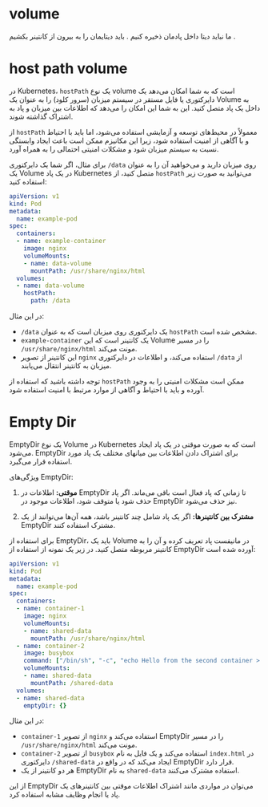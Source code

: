 # volume

ما نباید دیتا داخل پادمان ذخیره کنیم . باید دیتایمان را به بیرون از کانتینر بکشیم .

# host path volume
در Kubernetes، `hostPath` یک نوع volume است که به شما امکان می‌دهد یک دایرکتوری یا فایل مستقر در سیستم میزبان (سرور کلود) را به عنوان یک Volume به داخل یک پاد متصل کنید. این به شما این امکان را می‌دهد که اطلاعات بین میزبان و پاد به اشتراک گذاشته شوند.

از `hostPath` معمولاً در محیط‌های توسعه و آزمایشی استفاده می‌شود، اما باید با احتیاط و با آگاهی از امنیت استفاده شود، زیرا این مکانیزم ممکن است باعث ایجاد وابستگی نسبت به سیستم میزبان شود و مشکلات امنیتی احتمالی را به همراه آورد.

برای مثال، اگر شما یک دایرکتوری `/data` روی میزبان دارید و می‌خواهید آن را به عنوان یک Volume در یک پاد Kubernetes متصل کنید، از `hostPath` می‌توانید به صورت زیر استفاده کنید:


```yaml
apiVersion: v1
kind: Pod
metadata:
  name: example-pod
spec:
  containers:
  - name: example-container
    image: nginx
    volumeMounts:
    - name: data-volume
      mountPath: /usr/share/nginx/html
  volumes:
  - name: data-volume
    hostPath:
      path: /data
```

در این مثال:

- `/data` یک دایرکتوری روی میزبان است که به عنوان `hostPath` مشخص شده است.
- `example-container` یک کانتینر است که این Volume را در مسیر `/usr/share/nginx/html` مونت می‌کند.
- این کانتینر از تصویر `nginx` استفاده می‌کند، و اطلاعات در دایرکتوری `/data` از میزبان به کانتینر انتقال می‌یابند.

توجه داشته باشید که استفاده از `hostPath` ممکن است مشکلات امنیتی را به وجود آورده و باید با احتیاط و آگاهی از موارد مرتبط با امنیت استفاده شود.

# Empty Dir

EmptyDir یک نوع Volume در Kubernetes است که به صورت موقتی در یک پاد ایجاد می‌شود. EmptyDir برای اشتراک دادن اطلاعات بین میانهای مختلف یک پاد مورد استفاده قرار می‌گیرد.

ویژگی‌های EmptyDir:

1. **موقتی:** اطلاعات در EmptyDir تا زمانی که پاد فعال است باقی می‌ماند. اگر پاد حذف شود یا متوقف شود، اطلاعات موجود در EmptyDir نیز حذف می‌شود.

2. **مشترک بین کانتینرها:** اگر یک پاد شامل چند کانتینر باشد، همه آن‌ها می‌توانند از یک EmptyDir مشترک استفاده کنند.

برای استفاده از EmptyDir، باید یک Volume در مانیفست پاد تعریف کرده و آن را به کانتینر مربوطه متصل کنید. در زیر یک نمونه از استفاده از EmptyDir آورده شده است:

```yaml
apiVersion: v1
kind: Pod
metadata:
  name: example-pod
spec:
  containers:
  - name: container-1
    image: nginx
    volumeMounts:
    - name: shared-data
      mountPath: /usr/share/nginx/html
  - name: container-2
    image: busybox
    command: ["/bin/sh", "-c", "echo Hello from the second container > /shared-data/index.html"]
    volumeMounts:
    - name: shared-data
      mountPath: /shared-data
  volumes:
  - name: shared-data
    emptyDir: {}
```

در این مثال:

- `container-1` از تصویر `nginx` استفاده می‌کند و EmptyDir را در مسیر `/usr/share/nginx/html` مونت می‌کند.
- `container-2` از تصویر `busybox` استفاده می‌کند و یک فایل به نام `index.html` در دایرکتوری `/shared-data` ایجاد می‌کند که در واقع در EmptyDir قرار دارد.
- هر دو کانتینر از یک EmptyDir به نام `shared-data` استفاده مشترک می‌کنند.

از این EmptyDir می‌توان در مواردی مانند اشتراک اطلاعات موقتی بین کانتینرهای یک پاد یا انجام وظایف مشابه استفاده کرد.
